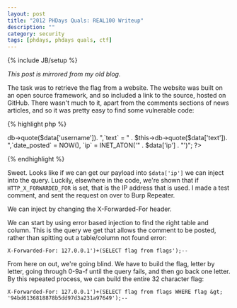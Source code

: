 ```yaml
---
layout: post
title: "2012 PHDays Quals: REAL100 Writeup"
description: ""
category: security
tags: [phdays, phdays quals, ctf]
---
```

{% include JB/setup %}

*This post is mirrored from my old blog.*

The task was to retrieve the flag from a website. The website was built on an open source framework, and so included a link to the source, hosted on GitHub. There wasn't much to it, apart from the comments sections of news articles, and so it was pretty easy to find some vulnerable code:

{% highlight php %}
<?php
$sql = "INSERT INTO `comments` SET `news_id` = " . (int)$id .
",`username` = " . $this->db->quote($data['username']). 
",`text` = " . $this->db->quote($data['text']). 
",`date_posted` = NOW(), `ip` = INET_ATON('" . $data['ip'] . "')";  
?>
{% endhighlight %}

Sweet. Looks like if we can get our payload into `$data['ip']` we can inject into the query. Luckily, elsewhere in the code, we're shown that if `HTTP_X_FORWARDED_FOR` is set, that is the IP address that is used. I made a test comment, and sent the request on over to Burp Repeater.

We can inject by changing the X-Forwarded-For header.

We can start by using error based injection to find the right table and column. This is the query we get that allows the comment to be posted, rather than spitting out a table/column not found error:

	X-Forwarded-For: 127.0.0.1')+(SELECT flag from flags');--

From here on out, we're going blind. We have to build the flag, letter by letter, going through 0-9a-f until the query fails, and then go back one letter. By this repeated process, we can build the entire 32 character flag:

	X-Forwarded-For: 127.0.0.1')+(SELECT flag from flags WHERE flag &gt; '94bd6136818878b5dd97d3a231a97649');--
